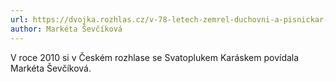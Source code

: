 ```yaml
---
url: https://dvojka.rozhlas.cz/v-78-letech-zemrel-duchovni-a-pisnickar-svatopluk-karasek-poslechnete-si-8388491
author: Markéta Ševčíková
---
```


V roce 2010 si v Českém rozhlase se Svatoplukem Karáskem povídala Markéta Ševčíková.